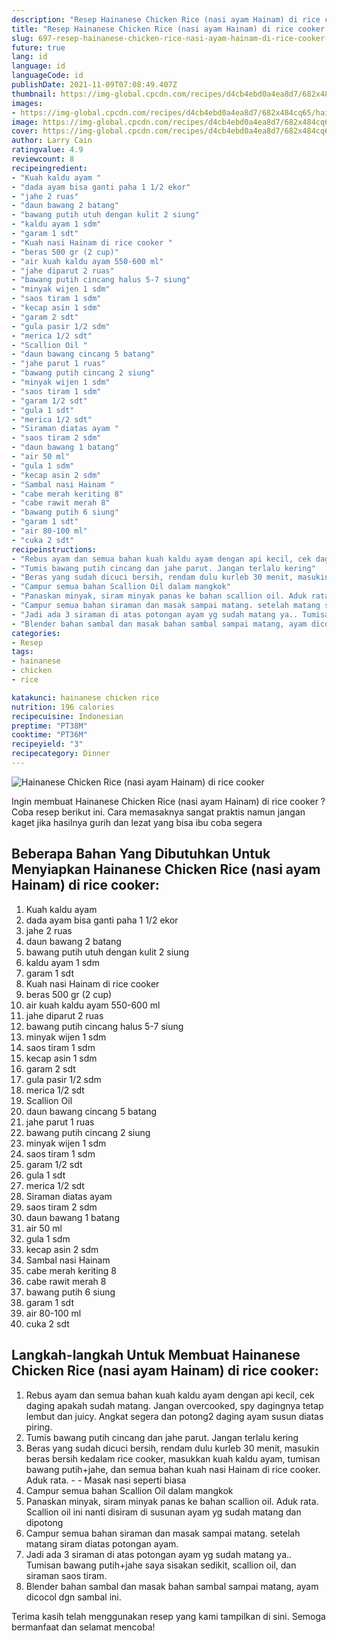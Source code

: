 ```yaml
---
description: "Resep Hainanese Chicken Rice (nasi ayam Hainam) di rice cooker yang Enak Banget"
title: "Resep Hainanese Chicken Rice (nasi ayam Hainam) di rice cooker yang Enak Banget"
slug: 697-resep-hainanese-chicken-rice-nasi-ayam-hainam-di-rice-cooker-yang-enak-banget
future: true
lang: id
language: id
languageCode: id
publishDate: 2021-11-09T07:08:49.407Z 
thumbnail: https://img-global.cpcdn.com/recipes/d4cb4ebd0a4ea8d7/682x484cq65/hainanese-chicken-rice-nasi-ayam-hainam-di-rice-cooker-foto-resep-utama.png
images:
- https://img-global.cpcdn.com/recipes/d4cb4ebd0a4ea8d7/682x484cq65/hainanese-chicken-rice-nasi-ayam-hainam-di-rice-cooker-foto-resep-utama.png
image: https://img-global.cpcdn.com/recipes/d4cb4ebd0a4ea8d7/682x484cq65/hainanese-chicken-rice-nasi-ayam-hainam-di-rice-cooker-foto-resep-utama.png
cover: https://img-global.cpcdn.com/recipes/d4cb4ebd0a4ea8d7/682x484cq65/hainanese-chicken-rice-nasi-ayam-hainam-di-rice-cooker-foto-resep-utama.png
author: Larry Cain
ratingvalue: 4.9
reviewcount: 8
recipeingredient:
- "Kuah kaldu ayam "
- "dada ayam bisa ganti paha 1 1/2 ekor"
- "jahe 2 ruas"
- "daun bawang 2 batang"
- "bawang putih utuh dengan kulit 2 siung"
- "kaldu ayam 1 sdm"
- "garam 1 sdt"
- "Kuah nasi Hainam di rice cooker "
- "beras 500 gr (2 cup)"
- "air kuah kaldu ayam 550-600 ml"
- "jahe diparut 2 ruas"
- "bawang putih cincang halus 5-7 siung"
- "minyak wijen 1 sdm"
- "saos tiram 1 sdm"
- "kecap asin 1 sdm"
- "garam 2 sdt"
- "gula pasir 1/2 sdm"
- "merica 1/2 sdt"
- "Scallion Oil "
- "daun bawang cincang 5 batang"
- "jahe parut 1 ruas"
- "bawang putih cincang 2 siung"
- "minyak wijen 1 sdm"
- "saos tiram 1 sdm"
- "garam 1/2 sdt"
- "gula 1 sdt"
- "merica 1/2 sdt"
- "Siraman diatas ayam "
- "saos tiram 2 sdm"
- "daun bawang 1 batang"
- "air 50 ml"
- "gula 1 sdm"
- "kecap asin 2 sdm"
- "Sambal nasi Hainam "
- "cabe merah keriting 8"
- "cabe rawit merah 8"
- "bawang putih 6 siung"
- "garam 1 sdt"
- "air 80-100 ml"
- "cuka 2 sdt"
recipeinstructions:
- "Rebus ayam dan semua bahan kuah kaldu ayam dengan api kecil, cek daging apakah sudah matang. Jangan overcooked, spy dagingnya tetap lembut dan juicy. Angkat segera dan potong2 daging ayam susun diatas piring."
- "Tumis bawang putih cincang dan jahe parut. Jangan terlalu kering"
- "Beras yang sudah dicuci bersih, rendam dulu kurleb 30 menit, masukin beras bersih kedalam rice cooker, masukkan kuah kaldu ayam, tumisan bawang putih+jahe, dan semua bahan kuah nasi Hainam di rice cooker. Aduk rata.   Masak nasi seperti biasa"
- "Campur semua bahan Scallion Oil dalam mangkok"
- "Panaskan minyak, siram minyak panas ke bahan scallion oil. Aduk rata. Scallion oil ini nanti disiram di susunan ayam yg sudah matang dan dipotong"
- "Campur semua bahan siraman dan masak sampai matang. setelah matang siram diatas potongan ayam."
- "Jadi ada 3 siraman di atas potongan ayam yg sudah matang ya.. Tumisan bawang putih+jahe saya sisakan sedikit, scallion oil, dan siraman saos tiram."
- "Blender bahan sambal dan masak bahan sambal sampai matang, ayam dicocol dgn sambal ini."
categories:
- Resep
tags:
- hainanese
- chicken
- rice

katakunci: hainanese chicken rice 
nutrition: 196 calories
recipecuisine: Indonesian
preptime: "PT38M"
cooktime: "PT36M"
recipeyield: "3"
recipecategory: Dinner
---
```



![Hainanese Chicken Rice (nasi ayam Hainam) di rice cooker](https://img-global.cpcdn.com/recipes/d4cb4ebd0a4ea8d7/682x484cq65/hainanese-chicken-rice-nasi-ayam-hainam-di-rice-cooker-foto-resep-utama.png)

Ingin membuat Hainanese Chicken Rice (nasi ayam Hainam) di rice cooker ? Coba resep berikut ini. Cara memasaknya sangat praktis namun jangan kaget jika hasilnya gurih dan lezat yang bisa ibu coba segera

<!--inarticleads1-->

## Beberapa Bahan Yang Dibutuhkan Untuk Menyiapkan Hainanese Chicken Rice (nasi ayam Hainam) di rice cooker:

1. Kuah kaldu ayam 
1. dada ayam bisa ganti paha 1 1/2 ekor
1. jahe 2 ruas
1. daun bawang 2 batang
1. bawang putih utuh dengan kulit 2 siung
1. kaldu ayam 1 sdm
1. garam 1 sdt
1. Kuah nasi Hainam di rice cooker 
1. beras 500 gr (2 cup)
1. air kuah kaldu ayam 550-600 ml
1. jahe diparut 2 ruas
1. bawang putih cincang halus 5-7 siung
1. minyak wijen 1 sdm
1. saos tiram 1 sdm
1. kecap asin 1 sdm
1. garam 2 sdt
1. gula pasir 1/2 sdm
1. merica 1/2 sdt
1. Scallion Oil 
1. daun bawang cincang 5 batang
1. jahe parut 1 ruas
1. bawang putih cincang 2 siung
1. minyak wijen 1 sdm
1. saos tiram 1 sdm
1. garam 1/2 sdt
1. gula 1 sdt
1. merica 1/2 sdt
1. Siraman diatas ayam 
1. saos tiram 2 sdm
1. daun bawang 1 batang
1. air 50 ml
1. gula 1 sdm
1. kecap asin 2 sdm
1. Sambal nasi Hainam 
1. cabe merah keriting 8
1. cabe rawit merah 8
1. bawang putih 6 siung
1. garam 1 sdt
1. air 80-100 ml
1. cuka 2 sdt



<!--inarticleads2-->

## Langkah-langkah Untuk Membuat Hainanese Chicken Rice (nasi ayam Hainam) di rice cooker:

1. Rebus ayam dan semua bahan kuah kaldu ayam dengan api kecil, cek daging apakah sudah matang. Jangan overcooked, spy dagingnya tetap lembut dan juicy. Angkat segera dan potong2 daging ayam susun diatas piring.
1. Tumis bawang putih cincang dan jahe parut. Jangan terlalu kering
1. Beras yang sudah dicuci bersih, rendam dulu kurleb 30 menit, masukin beras bersih kedalam rice cooker, masukkan kuah kaldu ayam, tumisan bawang putih+jahe, dan semua bahan kuah nasi Hainam di rice cooker. Aduk rata.  -  - Masak nasi seperti biasa
1. Campur semua bahan Scallion Oil dalam mangkok
1. Panaskan minyak, siram minyak panas ke bahan scallion oil. Aduk rata. Scallion oil ini nanti disiram di susunan ayam yg sudah matang dan dipotong
1. Campur semua bahan siraman dan masak sampai matang. setelah matang siram diatas potongan ayam.
1. Jadi ada 3 siraman di atas potongan ayam yg sudah matang ya.. Tumisan bawang putih+jahe saya sisakan sedikit, scallion oil, dan siraman saos tiram.
1. Blender bahan sambal dan masak bahan sambal sampai matang, ayam dicocol dgn sambal ini.




Terima kasih telah menggunakan resep yang kami tampilkan di sini. Semoga bermanfaat dan selamat mencoba!
